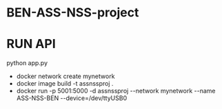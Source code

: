 # BEN-ASS-NSS-project

# RUN API
python app.py

- docker network create mynetwork
- docker image build -t assnssproj .
- docker run -p 5001:5000 -d assnssproj --network mynetwork --name ASS-NSS-BEN --device=/dev/ttyUSB0
